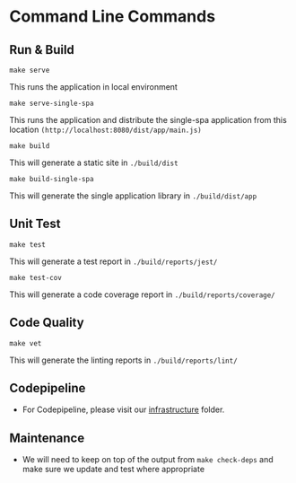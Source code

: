 # Command Line Commands

## Run & Build

```shell
make serve
```

This runs the application in local environment

```shell
make serve-single-spa
```

This runs the application and distribute the single-spa application from this location `(http://localhost:8080/dist/app/main.js)`

```shell
make build
```

This will generate a static site in `./build/dist`

```shell
make build-single-spa
```

This will generate the single application library in `./build/dist/app`

## Unit Test

```shell
make test
```

This will generate a test report in `./build/reports/jest/`

```shell
make test-cov
```

This will generate a code coverage report in `./build/reports/coverage/`

## Code Quality

```shell
make vet
```

This will generate the linting reports in `./build/reports/lint/`

## Codepipeline

- For Codepipeline, please visit our [infrastructure](../../infrastructure/README.md) folder.

## Maintenance

- We will need to keep on top of the output from `make check-deps` and make sure we update and test where appropriate
